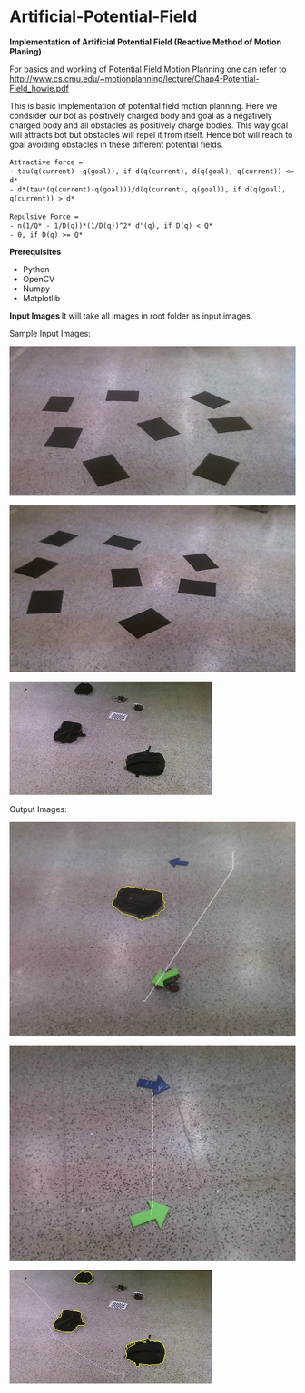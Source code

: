 # Artificial-Potential-Field
<b>Implementation of Artificial Potential Field (Reactive Method of Motion Planing) </b>

For basics and working of Potential Field Motion Planning one can refer to http://www.cs.cmu.edu/~motionplanning/lecture/Chap4-Potential-Field_howie.pdf

This is basic implementation of potential field motion planning. Here we condsider our bot as positively charged body and goal as a negatively charged body and all obstacles as positively charge bodies. 
This way goal will attracts bot but obstacles will repel it from itself. Hence bot will reach to goal avoiding obstacles in these different potential fields.

```
Attractive force = 
- tau(q(current) -q(goal)), if d(q(current), d(q(goal), q(current)) <= d*
- d*(tau*(q(current)-q(goal)))/d(q(current), q(goal)), if d(q(goal), q(current)) > d*

Repulsive Force =
- n(1/Q* - 1/D(q))*(1/D(q))^2* d'(q), if D(q) < Q*
- 0, if D(q) >= Q*
```

<b> Prerequisites</b>
- Python
- OpenCV
- Numpy
- Matplotlib

<b> Input Images </b>
It will take all images in root folder as input images.

Sample Input Images:

![Alt text](1.jpg?raw=true "Sample Image")

![Alt text](2.jpg?raw=true "Sample Image")

![Alt text](3.jpg?raw=true "Sample Image")

Output Images:

![Alt text](output/1.jpg?raw=true "Sample Image")

![Alt text](output/2.jpg?raw=true "Sample Image")

![Alt text](output/3.jpg?raw=true "Sample Image")
